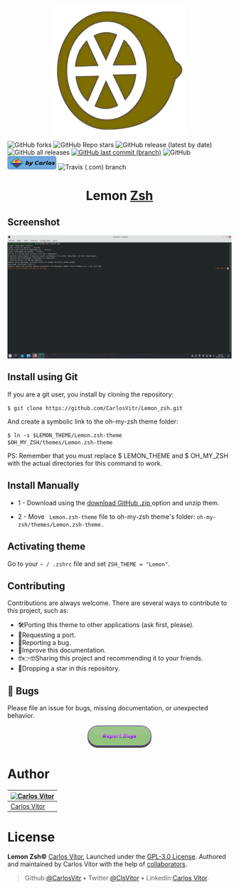 <p align="center">
<img align="center"  width="300" height="290" src="Orange.png">
</p>

![GitHub forks](https://img.shields.io/github/forks/carlosvitr/Lemon_zsh?&style=for-the-badge&color=red&label=Forks&logoColor=purple)
![GitHub Repo stars](https://img.shields.io/github/stars/carlosvitr/Lemon_zsh?&style=for-the-badge&color=red&label=Stars&logoColor=purple)
![GitHub release (latest by date)](https://img.shields.io/github/v/release/carlosvitr/lemon_zsh?color=9cf&style=for-the-badge)
![GitHub all releases](https://img.shields.io/github/downloads/carlosvitr/lemon_zsh/total?color=9cf&style=for-the-badge)
[![GitHub last commit (branch)](https://img.shields.io/github/last-commit/carlosvitr/Lemon_zsh/main.svg?&style=for-the-badge&)](https://github.com/carlosvitr/lemon_theme)
![GitHub](https://img.shields.io/github/license/carlosvitr/lemon_zsh?color=red&style=for-the-badge)
<a href="http://carlosvitor.ml/"><img width="110" height="30" src="https://github.com/CarlosVitr/carlosvitr/blob/M4st3r/Imagens/button_carlos.png"></a>
![Travis (.com) branch](https://img.shields.io/travis/com/carlosvitr/lemon_zsh/main?style=for-the-badge)

<h1 align="center" > Lemon <a href="http://zsh.org/">Zsh</a></h1>

## Screenshot

<p align="center">
<img align="center" src="Lemon_theme.png">
</p>

## Install using Git 

If you are a git user, you install by cloning the repository:

```
$ git clone https://github.com/CarlosVitr/Lemon_zsh.git
```
And create a symbolic link to the oh-my-zsh theme folder:

```
$ ln -s $LEMON_THEME/Lemon.zsh-theme 
$OH_MY_ZSH/themes/Lemon.zsh-theme
```

PS: Remember that you must replace $ LEMON_THEME and $ OH_MY_ZSH with the actual directories for this command to work.

## Install Manually

- 1 - Download using the <a href="https://github.com/CarlosVitr/Lemon_theme/archive/refs/heads/main.zip"> download GitHub .zip </a> option and unzip them. 

- 2 - Move ``` Lemon.zsh-theme``` file to oh-my-zsh theme's folder: ```oh-my-zsh/themes/Lemon.zsh-theme.```

## Activating theme 

Go to your `~ / .zshrc` file and set `ZSH_THEME = "Lemon"`.

## Contributing

Contributions are always welcome. There are several ways to contribute to this project, such as:

- 🛠Porting this theme to other applications (ask first, please). 
- 🤜Requesting a port. 
- 🐞Reporting a bug. 
- 📘Improve this documentation. 
- 🤓👉🤓Sharing this project and recommending it to your friends. 
- 🌟Dropping a star in this repository. 

## 🐞 Bugs

Please file an issue for bugs, missing documentation, or unexpected behavior.
<p align="center">
<a href="https://github.com/CarlosVitr/Lemon_zsh/issues"><img with="70" height="50" src="button_report-bugs.png" alt="Button Report Bugs"></a>
</p>

# Author
 
| [![Carlos Vítor](https://github.com/carlosvitr.png?size=100)](https://github.com/carlosvitr)|
| ---------------------------------------------|
| [Carlos Vítor](https://github.com/carlosvitr)|

# License

**Lemon Zsh©** <a href="http://carlosvitor.ml">Carlos Vítor</a>, Launched under the [GPL-3.0 License](https://github.com/CarlosVitr/Lemon_zsh/blob/main/LICENSE). Authored and maintained by Carlos Vítor with the help of <a href="https://github.com/carlosvitr/lemon_zsh/graphs/contributors">collaborators</a>.
> Github:<a href="https://github.com/carlosvitr">@CarlosVitr</a> • Twitter:<a href="https://twitter.com/ClsVitor">@ClsVitor</a> • LinkedIn:<a href="https://linkedin.com/in/CarlosVitor">Carlos Vítor</a>.

